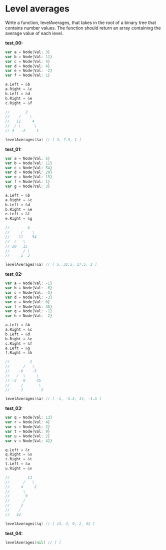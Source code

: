 # Level averages

Write a function, levelAverages, that takes in the root of a binary tree that contains number values. The function should return an array containing the average value of each level.

**test_00:**
```go
var a = Node{Val: 3}
var b = Node{Val: 11}
var c = Node{Val: 4}
var d = Node{Val: 4}
var e = Node{Val: -2}
var f = Node{Val: 1}

a.Left = &b
a.Right = &c
b.Left = &d
b.Right = &e
c.Right = &f

//       3
//    /    \
//   11     4
//  / \      \
// 4   -2     1

levelAverages(&a) // [ 3, 7.5, 1 ] 
```
**test_01:**
```go
var a = Node{Val: 5}
var b = Node{Val: 11}
var c = Node{Val: 54}
var d = Node{Val: 20}
var e = Node{Val: 15}
var f = Node{Val: 1}
var g = Node{Val: 3}

a.Left = &b
a.Right = &c
b.Left = &d
b.Right = &e
e.Left = &f
e.Right = &g

//        5
//     /    \
//    11    54
//  /   \
// 20   15
//      / \
//     1  3

levelAverages(&a) // [ 5, 32.5, 17.5, 2 ] 
```
**test_02:**
```go
var a = Node{Val: -1}
var b = Node{Val: -6}
var c = Node{Val: -5}
var d = Node{Val: -3}
var e = Node{Val: 0}
var f = Node{Val: 45}
var g = Node{Val: -1}
var h = Node{Val: -2}

a.Left = &b
a.Right = &c
b.Left = &d
b.Right = &e
c.Right = &f
e.Left = &g
f.Right = &h

//        -1
//      /   \
//    -6    -5
//   /  \     \
// -3   0     45
//     /       \
//    -1       -2

levelAverages(&a) // [ -1, -5.5, 14, -1.5 ]
```
**test_03:**
```go
var q = Node{Val: 13}
var r = Node{Val: 4}
var s = Node{Val: 2}
var t = Node{Val: 9}
var u = Node{Val: 2}
var v = Node{Val: 42}

q.Left = &r
q.Right = &s
r.Right = &t
t.Left = &u
u.Right = &v

//        13
//      /   \
//     4     2
//      \
//       9
//      /
//     2
//    /
//   42

levelAverages(&q) // [ 13, 3, 9, 2, 42 ]
```
**test_04:**
```go
levelAverages(nil) // [ ]


